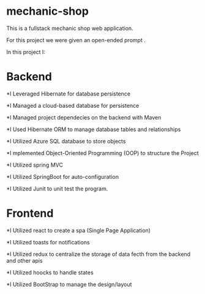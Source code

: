 # mechanic-shop
This is a fullstack mechanic shop web application.

For this project we were given an open-ended prompt .

In this project I:

# Backend

*I Leveraged Hibernate for database persistence

*I Managed a cloud-based database for persistence

*I Managed project dependecies on the backend with Maven

*I Used Hibernate ORM to manage database tables and relationships

*I Utilized Azure SQL database to store objects

*I mplemented Object-Oriented Programming (OOP) to structure the Project

*I Utilized spring MVC

*I Utilized SpringBoot for auto-configuration

*I Utilized Junit to unit test the program.

# Frontend

*I Utilized react to create a spa (Single Page Application)

*I Utilized toasts for notifications

*I Utilized redux to centralize the storage of data fecth from the backend and other apis

*I Utilized hoocks to handle states

*I Utilized BootStrap to manage the design/layout
